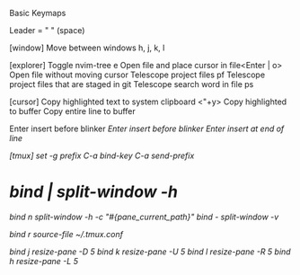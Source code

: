 Basic Keymaps

Leader = " " (space)

[window]
Move between windows <C-w> h, j, k, l

[explorer]
Toggle nvim-tree <leader>e
Open file and place cursor in file<Enter | o>
Open file without moving cursor<Tab>
Telescope project files <leader>pf
Telescope project files that are staged in git <C-p>
Telescope search word in file <leader>ps


[cursor]
Copy highlighted text to system clipboard <"+y>
Copy highlighted to buffer <y>
Copy entire line to buffer <yy>

Enter insert before blinker <i>
Enter insert before blinker <a>
Enter insert at end of line <E>

[tmux]
set -g prefix C-a
bind-key C-a send-prefix

# bind | split-window -h 
bind n split-window -h -c "#{pane_current_path}"
bind - split-window -v

bind r source-file ~/.tmux.conf

bind j resize-pane -D 5
bind k resize-pane -U 5
bind l resize-pane -R 5
bind h resize-pane -L 5




